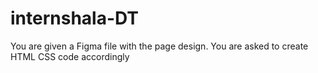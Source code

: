 # internshala-DT
You are given a Figma file with the page design. You are asked to create HTML CSS code accordingly
